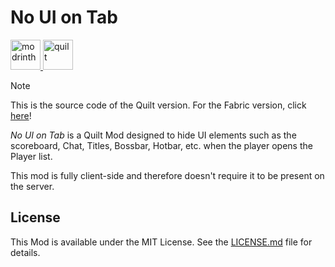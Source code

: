 # No UI on Tab

<a href="https://modrinth.com/plugin/nouiontab" target="_blank">
  <img src="https://cdn.jsdelivr.net/npm/@intergrav/devins-badges@3/assets/compact/available/modrinth_vector.svg" height="48" alt="modrinth" title="Available on Modrinth">
</a>
<a href="https://quiltmc.org" target="_blank">
  <img src="https://cdn.jsdelivr.net/npm/@intergrav/devins-badges@3/assets/compact/supported/quilt_vector.svg" height="48" alt="quilt" title="Supports Quilt">
</a>

> [!NOTE]
> This is the source code of the Quilt version. For the Fabric version, click [here](https://github.com/Andre601/NoUIOnTab-Fabric)!

*No UI on Tab* is a Quilt Mod designed to hide UI elements such as the scoreboard, Chat, Titles, Bossbar, Hotbar, etc. when the player opens the Player list.

This mod is fully client-side and therefore doesn't require it to be present on the server.

## License

This Mod is available under the MIT License. See the [LICENSE.md](LICENSE.md) file for details.
